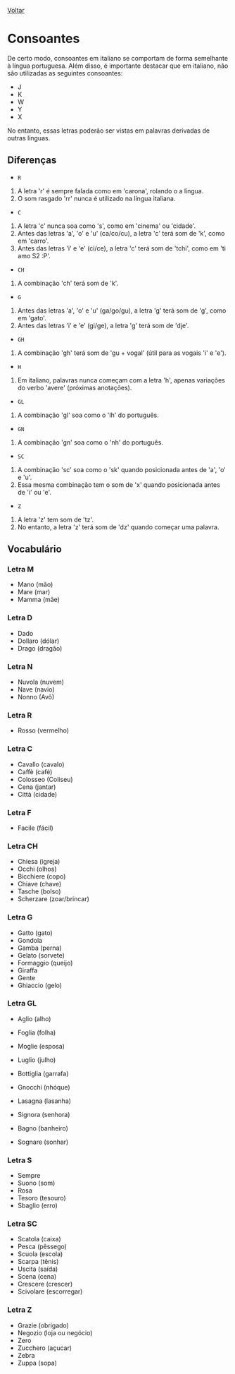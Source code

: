 [Voltar](./index.md)

# Consoantes

De certo modo, consoantes em italiano se comportam de forma semelhante à língua portuguesa. Além disso, é importante destacar que em italiano, não são utilizadas as seguintes consoantes:

* J
* K
* W
* Y
* X

No entanto, essas letras poderão ser vistas em palavras derivadas de outras línguas.

## Diferenças

* `R`
1. A letra 'r' é sempre falada como em 'carona', rolando o a língua. 
1. O som rasgado 'rr' nunca é utilizado na língua italiana.

* `C`
1. A letra 'c' nunca soa como 's', como em 'cinema' ou 'cidade'. 
1. Antes das letras 'a', 'o' e 'u' (ca/co/cu), a letra 'c' terá som de 'k', como em 'carro'.
1. Antes das letras 'i' e 'e' (ci/ce), a letra 'c' terá som de 'tchi', como em 'ti amo S2 :P'.

* `CH` 
1. A combinação 'ch' terá som de 'k'.

* `G`
1. Antes das letras 'a', 'o' e 'u' (ga/go/gu), a letra 'g' terá som de 'g', como em 'gato'.
1. Antes das letras 'i' e 'e' (gi/ge), a letra 'g' terá som de 'dje'.

* `GH` 
1. A combinação 'gh' terá som de 'gu + vogal' (útil para as vogais 'i' e 'e').

* `H`
1. Em italiano, palavras nunca começam com a letra 'h', apenas variações do verbo 'avere' (próximas anotações).

* `GL`
1. A combinação 'gl' soa como o 'lh' do português.

* `GN`
1. A combinação 'gn' soa como o 'nh' do português.

* `SC`
1. A combinação 'sc' soa como o 'sk' quando posicionada antes de 'a', 'o' e 'u'.
1. Essa mesma combinação tem o som de 'x' quando posicionada antes de 'i' ou 'e'.

* `Z`
1. A letra 'z' tem som de 'tz'.
1. No entanto, a letra 'z' terá som de 'dz' quando começar uma palavra.

## Vocabulário

### Letra M

* Mano (mão)
* Mare (mar)
* Mamma (mãe)

### Letra D

* Dado 
* Dollaro (dólar)
* Drago (dragão)

### Letra N

* Nuvola (nuvem)
* Nave (navio)
* Nonno (Avô)

### Letra R

* Rosso (vermelho)

### Letra C

* Cavallo (cavalo)
* Caffè (café)
* Colosseo (Coliseu)
* Cena (jantar)
* Città (cidade)

### Letra F

* Facile (fácil)

### Letra CH

* Chiesa (igreja)
* Occhi (olhos)
* Bicchiere (copo)
* Chiave (chave)
* Tasche (bolso)
* Scherzare (zoar/brincar)

### Letra G

* Gatto (gato)
* Gondola
* Gamba (perna)
* Gelato (sorvete)
* Formaggio (queijo)
* Giraffa
* Gente
* Ghiaccio (gelo)

### Letra GL 

* Aglio (alho)
* Foglia (folha)
* Moglie (esposa)
* Luglio (julho)
* Bottiglia (garrafa)

* Gnocchi (nhóque)
* Lasagna (lasanha)
* Signora (senhora)
* Bagno (banheiro)
* Sognare (sonhar)

### Letra S

* Sempre
* Suono (som)
* Rosa
* Tesoro (tesouro)
* Sbaglio (erro)

### Letra SC

* Scatola (caixa)
* Pesca (pêssego)
* Scuola (escola)
* Scarpa (tênis)
* Uscita (saída)
* Scena (cena)
* Crescere (crescer)
* Scivolare (escorregar)

### Letra Z

* Grazie (obrigado)
* Negozio (loja ou negócio)
* Zero
* Zucchero (açucar)
* Zebra
* Zuppa (sopa)